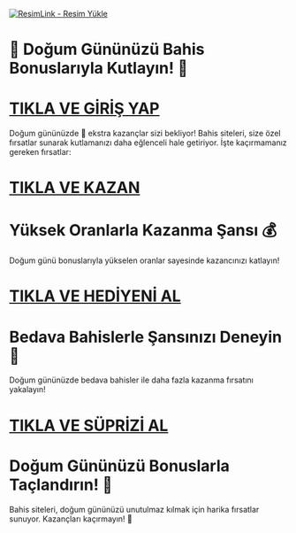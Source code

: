 <a href="https://yenilink.org/girisadresii" title="ResimLink - Resim Yükle"><img src="https://r.resimlink.com/vX2RQ0-H.jpg" title="ResimLink - Resim Yükle" alt="ResimLink - Resim Yükle"></a>

# 🎉 Doğum Gününüzü Bahis Bonuslarıyla Kutlayın! 🎂
# <a href="https://yenilink.org/girisadresii">TIKLA VE GİRİŞ YAP</a>
Doğum gününüzde 🎁 ekstra kazançlar sizi bekliyor! Bahis siteleri, size özel fırsatlar sunarak kutlamanızı daha eğlenceli hale getiriyor. İşte kaçırmamanız gereken fırsatlar:
# <a href="https://yenilink.org/girisadresii">TIKLA VE KAZAN</a>
# Yüksek Oranlarla Kazanma Şansı 💰
Doğum günü bonuslarıyla yükselen oranlar sayesinde kazancınızı katlayın!
# <a href="https://yenilink.org/girisadresii">TIKLA VE HEDİYENİ AL</a>
# Bedava Bahislerle Şansınızı Deneyin 🎯
Doğum gününüzde bedava bahisler ile daha fazla kazanma fırsatını yakalayın!
# <a href="https://yenilink.org/girisadresii">TIKLA VE SÜPRİZİ AL</a>
# Doğum Gününüzü Bonuslarla Taçlandırın! 🎉
Bahis siteleri, doğum gününüzü unutulmaz kılmak için harika fırsatlar sunuyor. Kazançları kaçırmayın! 🎂
